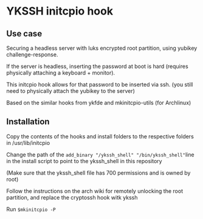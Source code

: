 # YKSSH initcpio hook

## Use case

Securing a headless server with luks encrypted root partition, using yubikey challenge-response.

If the server is headless, inserting the password at boot is hard (requires physically attaching a keyboard + monitor).

This initcpio hook allows for that password to be inserted via ssh. (you still need to physically attach the yubikey to the server)

Based on the similar hooks from ykfde and mkinitcpio-utils (for Archlinux)

## Installation 

Copy the contents of the hooks and install folders to the respective folders in /usr/lib/initcpio

Change the path of the `add_binary "/ykssh_shell" "/bin/ykssh_shell"`line in the install script to point to the ykssh_shell in this repository

(Make sure that the ykssh_shell file has 700 permissions and is owned by root)

Follow the instructions on the arch wiki for remotely unlocking the root partition, and replace the cryptossh hook witk ykssh

Run `$mkinitcpio -P`

